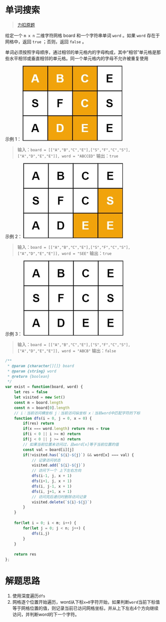 # 单词搜索
> [力扣原题](https://leetcode.cn/problems/word-search/description/?envType=study-plan-v2&envId=top-100-liked)

给定一个 `m x n` 二维字符网格 board 和一个字符串单词 `word` 。如果 `word` 存在于网格中，返回 `true` ；否则，返回 `false` 。

单词必须按照字母顺序，通过相邻的单元格内的字母构成，其中“相邻”单元格是那些水平相邻或垂直相邻的单元格。同一个单元格内的字母不允许被重复使用





示例 1：
![alt text](image-1.png)

> 输入：`board = [["A","B","C","E"],["S","F","C","S"],["A","D","E","E"]], word = "ABCCED"`
输出：`true`

示例 2：
![alt text](image-2.png)
> 输入：`board = [["A","B","C","E"],["S","F","C","S"],["A","D","E","E"]], word = "SEE"`
输出：`true`

示例 3：
![alt text](image-3.png)
> 输入：`board = [["A","B","C","E"],["S","F","C","S"],["A","D","E","E"]], word = "ABCB"`
输出：`false`


```javascript
/**
 * @param {character[][]} board
 * @param {string} word
 * @return {boolean}
 */
var exist = function(board, word) {
    let res = false
    let visited = new Set()
    const m = board.length
    const n = board[0].length
    // i：当前访问横坐标 j：当前访问纵坐标 x：当前word中匹配字符的下标
    function dfs(i = 0, j = 0, x = 0) {
        if(res) return
        if(x === word.length) return res = true
        if(i < 0 || i >= m) return
        if(j < 0 || j >= n) return
        // 如果当前位置未访问过，且word[x]等于当前位置的值
        const val = board[i][j]
        if(!visited.has(`${i}-${j}`) && word[x] === val) {
            // 记录访问状态
            visited.add(`${i}-${j}`)
            // 访问下一个 上下左右方向 
            dfs(i-1, j, x + 1)
            dfs(i+1, j, x + 1)
            dfs(i, j-1, x + 1)
            dfs(i, j+1, x + 1)
            // 访问完后递归时删除访问记录
            visited.delete(`${i}-${j}`)
        }
    }

    for(let i = 0; i < m; i++) {
        for(let j = 0; j < n; j++) {
            dfs(i,j)
        }
    }
    
    return res
};

```

# 解题思路
1. 使用深度遍历`dfs`
2. 网格逐个位置开始遍历，word从下标`x=0`字符开始，如果判断`word`当前下标值等于网格位置的值，则记录当前已访问网格坐标，并从上下左右4个方向继续访问，并判断word的下一个字符。
